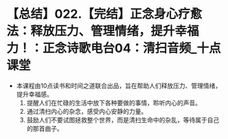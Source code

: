 # 【总结】022.【完结】正念身心疗愈法：释放压力、管理情绪，提升幸福力！：正念诗歌电台04：清扫音频_十点课堂

-   本课程由10点读书和时间之道联合出品，旨在帮助人们释放压力、管理情绪，提升幸福感。
    1.  提醒人们在忙碌的生活中放下各种要做的事情，聆听内心的声音。
    2.  通过清扫内心的杂念，感受内心安静的力量。
    3.  鼓励人们不要试图拯救整个世界，而是清扫生命中的杂乱，等待属于自己的那首曲子。